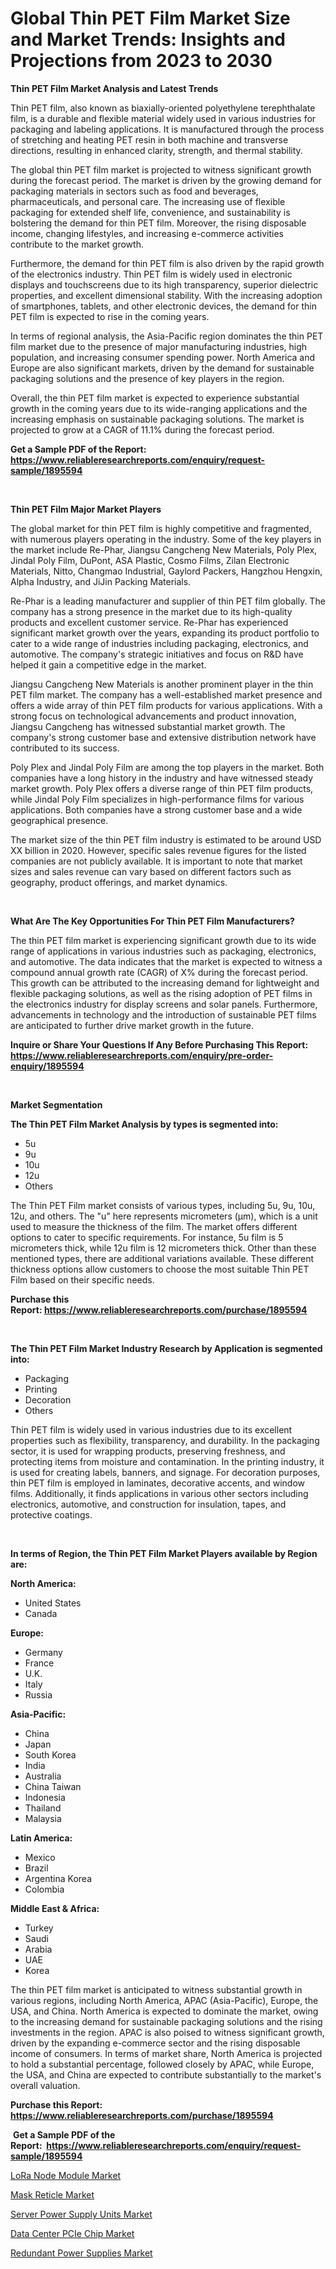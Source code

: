 <p><h1>Global Thin PET Film Market Size and Market Trends: Insights and Projections from 2023 to 2030</h1></p><p><strong>Thin PET Film Market Analysis and Latest Trends</strong></p>
<p><p>Thin PET film, also known as biaxially-oriented polyethylene terephthalate film, is a durable and flexible material widely used in various industries for packaging and labeling applications. It is manufactured through the process of stretching and heating PET resin in both machine and transverse directions, resulting in enhanced clarity, strength, and thermal stability.</p><p>The global thin PET film market is projected to witness significant growth during the forecast period. The market is driven by the growing demand for packaging materials in sectors such as food and beverages, pharmaceuticals, and personal care. The increasing use of flexible packaging for extended shelf life, convenience, and sustainability is bolstering the demand for thin PET film. Moreover, the rising disposable income, changing lifestyles, and increasing e-commerce activities contribute to the market growth.</p><p>Furthermore, the demand for thin PET film is also driven by the rapid growth of the electronics industry. Thin PET film is widely used in electronic displays and touchscreens due to its high transparency, superior dielectric properties, and excellent dimensional stability. With the increasing adoption of smartphones, tablets, and other electronic devices, the demand for thin PET film is expected to rise in the coming years.</p><p>In terms of regional analysis, the Asia-Pacific region dominates the thin PET film market due to the presence of major manufacturing industries, high population, and increasing consumer spending power. North America and Europe are also significant markets, driven by the demand for sustainable packaging solutions and the presence of key players in the region.</p><p>Overall, the thin PET film market is expected to experience substantial growth in the coming years due to its wide-ranging applications and the increasing emphasis on sustainable packaging solutions. The market is projected to grow at a CAGR of 11.1% during the forecast period.</p></p>
<p><strong>Get a Sample PDF of the Report:&nbsp; <a href="https://www.reliableresearchreports.com/enquiry/request-sample/1895594">https://www.reliableresearchreports.com/enquiry/request-sample/1895594</a></strong></p>
<p>&nbsp;</p>
<p><strong>Thin PET Film Major Market Players</strong></p>
<p><p>The global market for thin PET film is highly competitive and fragmented, with numerous players operating in the industry. Some of the key players in the market include Re-Phar, Jiangsu Cangcheng New Materials, Poly Plex, Jindal Poly Film, DuPont, ASA Plastic, Cosmo Films, Zilan Electronic Materials, Nitto, Changmao Industrial, Gaylord Packers, Hangzhou Hengxin, Alpha Industry, and JiJin Packing Materials. </p><p>Re-Phar is a leading manufacturer and supplier of thin PET film globally. The company has a strong presence in the market due to its high-quality products and excellent customer service. Re-Phar has experienced significant market growth over the years, expanding its product portfolio to cater to a wide range of industries including packaging, electronics, and automotive. The company's strategic initiatives and focus on R&D have helped it gain a competitive edge in the market. </p><p>Jiangsu Cangcheng New Materials is another prominent player in the thin PET film market. The company has a well-established market presence and offers a wide array of thin PET film products for various applications. With a strong focus on technological advancements and product innovation, Jiangsu Cangcheng has witnessed substantial market growth. The company's strong customer base and extensive distribution network have contributed to its success.</p><p>Poly Plex and Jindal Poly Film are among the top players in the market. Both companies have a long history in the industry and have witnessed steady market growth. Poly Plex offers a diverse range of thin PET film products, while Jindal Poly Film specializes in high-performance films for various applications. Both companies have a strong customer base and a wide geographical presence.</p><p>The market size of the thin PET film industry is estimated to be around USD XX billion in 2020. However, specific sales revenue figures for the listed companies are not publicly available. It is important to note that market sizes and sales revenue can vary based on different factors such as geography, product offerings, and market dynamics.</p></p>
<p>&nbsp;</p>
<p><strong>What Are The Key Opportunities For Thin PET Film Manufacturers?</strong></p>
<p><p>The thin PET film market is experiencing significant growth due to its wide range of applications in various industries such as packaging, electronics, and automotive. The data indicates that the market is expected to witness a compound annual growth rate (CAGR) of X% during the forecast period. This growth can be attributed to the increasing demand for lightweight and flexible packaging solutions, as well as the rising adoption of PET films in the electronics industry for display screens and solar panels. Furthermore, advancements in technology and the introduction of sustainable PET films are anticipated to further drive market growth in the future.</p></p>
<p><strong>Inquire or Share Your Questions If Any Before Purchasing This Report: <a href="https://www.reliableresearchreports.com/enquiry/pre-order-enquiry/1895594">https://www.reliableresearchreports.com/enquiry/pre-order-enquiry/1895594</a></strong></p>
<p>&nbsp;</p>
<p><strong>Market Segmentation</strong></p>
<p><strong>The Thin PET Film Market Analysis by types is segmented into:</strong></p>
<p><ul><li>5u</li><li>9u</li><li>10u</li><li>12u</li><li>Others</li></ul></p>
<p><p>The Thin PET Film market consists of various types, including 5u, 9u, 10u, 12u, and others. The "u" here represents micrometers (μm), which is a unit used to measure the thickness of the film. The market offers different options to cater to specific requirements. For instance, 5u film is 5 micrometers thick, while 12u film is 12 micrometers thick. Other than these mentioned types, there are additional variations available. These different thickness options allow customers to choose the most suitable Thin PET Film based on their specific needs.</p></p>
<p><strong>Purchase this Report:&nbsp;<a href="https://www.reliableresearchreports.com/purchase/1895594">https://www.reliableresearchreports.com/purchase/1895594</a></strong></p>
<p>&nbsp;</p>
<p><strong>The Thin PET Film Market Industry Research by Application is segmented into:</strong></p>
<p><ul><li>Packaging</li><li>Printing</li><li>Decoration</li><li>Others</li></ul></p>
<p><p>Thin PET film is widely used in various industries due to its excellent properties such as flexibility, transparency, and durability. In the packaging sector, it is used for wrapping products, preserving freshness, and protecting items from moisture and contamination. In the printing industry, it is used for creating labels, banners, and signage. For decoration purposes, thin PET film is employed in laminates, decorative accents, and window films. Additionally, it finds applications in various other sectors including electronics, automotive, and construction for insulation, tapes, and protective coatings.</p></p>
<p>&nbsp;</p>
<p><strong>In terms of Region, the Thin PET Film Market Players available by Region are:</strong></p>
<p>
    <p> <strong> North America: </strong>
        <ul>
            <li>United States</li>
            <li>Canada</li>
        </ul>
        </p> 
    <p> <strong> Europe: </strong>
        <ul>
            <li>Germany</li>
            <li>France</li>
            <li>U.K.</li>
            <li>Italy</li>
            <li>Russia</li>
        </ul>
        </p> 
    <p> <strong> Asia-Pacific: </strong>
        <ul>
            <li>China</li>
            <li>Japan</li>
            <li>South Korea</li>
            <li>India</li>
            <li>Australia</li>
            <li>China Taiwan</li>
            <li>Indonesia</li>
            <li>Thailand</li>
            <li>Malaysia</li>
        </ul>
        </p> 
    <p> <strong> Latin America: </strong>
        <ul>
            <li>Mexico</li>
            <li>Brazil</li>
            <li>Argentina Korea</li>
            <li>Colombia</li>
        </ul>
        </p> 
    <p> <strong> Middle East & Africa: </strong>
        <ul>
            <li>Turkey</li>
            <li>Saudi</li>
            <li>Arabia</li>
            <li>UAE</li>
            <li>Korea</li>
        </ul>
    </p>
    </p>
<p><p>The thin PET film market is anticipated to witness substantial growth in various regions, including North America, APAC (Asia-Pacific), Europe, the USA, and China. North America is expected to dominate the market, owing to the increasing demand for sustainable packaging solutions and the rising investments in the region. APAC is also poised to witness significant growth, driven by the expanding e-commerce sector and the rising disposable income of consumers. In terms of market share, North America is projected to hold a substantial percentage, followed closely by APAC, while Europe, the USA, and China are expected to contribute substantially to the market's overall valuation.</p></p>
<p><strong>Purchase this Report: <a href="https://www.reliableresearchreports.com/purchase/1895594">https://www.reliableresearchreports.com/purchase/1895594</a></strong></p>
<p>&nbsp;<strong>Get a Sample PDF of the Report:&nbsp;&nbsp;<a href="https://www.reliableresearchreports.com/enquiry/request-sample/1895594">https://www.reliableresearchreports.com/enquiry/request-sample/1895594</a></strong></p>
<p><strong></strong></p>
<p><p><a href="https://medium.com/@abbieparker1964/lora-node-module-market-report-reveals-the-latest-trends-and-growth-opportunities-of-this-market-c045b448fff8">LoRa Node Module Market</a></p><p><a href="https://medium.com/@darianswift1922/mask-reticle-market-analysis-and-sze-forecasted-for-period-from-2023-to-2030-86b336f0a2db">Mask Reticle Market</a></p><p><a href="https://medium.com/@caylawisoky8698/server-power-supply-units-market-trends-and-market-analysis-forecasted-for-period-2023-2030-6f56f3af0b26">Server Power Supply Units Market</a></p><p><a href="https://medium.com/@isidrowolff1966/data-center-pcie-chip-market-size-and-market-trends-complete-industry-overview-2023-to-2030-14c9be846e69">Data Center PCIe Chip Market</a></p><p><a href="https://medium.com/@zolajenkins1966/redundant-power-supplies-market-analysis-its-cagr-market-segmentation-and-global-industry-885ef51d4ad1">Redundant Power Supplies Market</a></p></p>